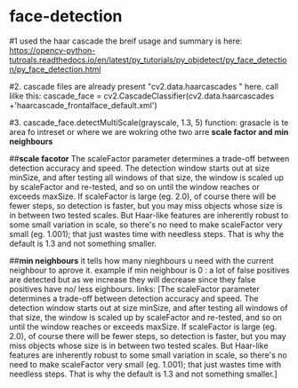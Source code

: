# face-detection

#1 used the haar cascade the breif usage and summary is here: https://opencv-python-tutroals.readthedocs.io/en/latest/py_tutorials/py_objdetect/py_face_detection/py_face_detection.html


#2. cascade files are already present "cv2.data.haarcascades " here.
   call lilke this: cascade_face = cv2.CascadeClassifier(cv2.data.haarcascades +'haarcascade_frontalface_default.xml') 
   
#3. cascade_face.detectMultiScale(grayscale, 1.3, 5) function:
   grasacle is te area fo intreset or where we are wokring
   othe two arre **scale factor and min neighbours**
    
   ##**scale facotor**
      The scaleFactor parameter determines a trade-off between detection accuracy and speed. The detection window starts out at size minSize, and after testing all windows of that size, the window is scaled up by scaleFactor and re-tested, and so on until the window reaches or exceeds maxSize. If scaleFactor is large (eg. 2.0), of course there will be fewer steps, so detection is faster, but you may miss objects whose size is in between two tested scales. But Haar-like features are inherently robust to some small variation in scale, so there's no need to make scaleFactor very small (eg. 1.001); that just wastes time with needless steps. That is why the default is 1.3 and not something smaller.
      
   ##**min neighbours**
     it tells how many nieghbours u need with the current neighbour to aprove it. example if min neighbour is 0 : a lot of false positives are detected but as we increase they will decrease since they false positives have no/ less eighbours.
    links: [The scaleFactor parameter determines a trade-off between detection accuracy and speed. The detection window starts out at size minSize, and after testing all windows of that size, the window is scaled up by scaleFactor and re-tested, and so on until the window reaches or exceeds maxSize. If scaleFactor is large (eg. 2.0), of course there will be fewer steps, so detection is faster, but you may miss objects whose size is in between two tested scales. But Haar-like features are inherently robust to some small variation in scale, so there's no need to make scaleFactor very small (eg. 1.001); that just wastes time with needless steps. That is why the default is 1.3 and not something smaller.] 
